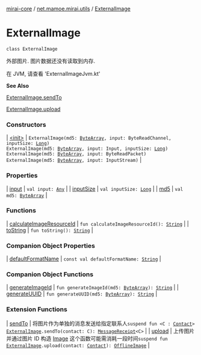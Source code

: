 [mirai-core](../../index.md) / [net.mamoe.mirai.utils](../index.md) / [ExternalImage](./index.md)

# ExternalImage

`class ExternalImage`

外部图片. 图片数据还没有读取到内存.

在 JVM, 请查看 'ExternalImageJvm.kt'

**See Also**

[ExternalImage.sendTo](../send-to.md)

[ExternalImage.upload](../upload.md)

### Constructors

| [&lt;init&gt;](-init-.md) | `ExternalImage(md5: `[`ByteArray`](https://kotlinlang.org/api/latest/jvm/stdlib/kotlin/-byte-array/index.html)`, input: ByteReadChannel, inputSize: `[`Long`](https://kotlinlang.org/api/latest/jvm/stdlib/kotlin/-long/index.html)`)`<br>`ExternalImage(md5: `[`ByteArray`](https://kotlinlang.org/api/latest/jvm/stdlib/kotlin/-byte-array/index.html)`, input: Input, inputSize: `[`Long`](https://kotlinlang.org/api/latest/jvm/stdlib/kotlin/-long/index.html)`)`<br>`ExternalImage(md5: `[`ByteArray`](https://kotlinlang.org/api/latest/jvm/stdlib/kotlin/-byte-array/index.html)`, input: ByteReadPacket)`<br>`ExternalImage(md5: `[`ByteArray`](https://kotlinlang.org/api/latest/jvm/stdlib/kotlin/-byte-array/index.html)`, input: InputStream)` |

### Properties

| [input](input.md) | `val input: `[`Any`](https://kotlinlang.org/api/latest/jvm/stdlib/kotlin/-any/index.html) |
| [inputSize](input-size.md) | `val inputSize: `[`Long`](https://kotlinlang.org/api/latest/jvm/stdlib/kotlin/-long/index.html) |
| [md5](md5.md) | `val md5: `[`ByteArray`](https://kotlinlang.org/api/latest/jvm/stdlib/kotlin/-byte-array/index.html) |

### Functions

| [calculateImageResourceId](calculate-image-resource-id.md) | `fun calculateImageResourceId(): `[`String`](https://kotlinlang.org/api/latest/jvm/stdlib/kotlin/-string/index.html) |
| [toString](to-string.md) | `fun toString(): `[`String`](https://kotlinlang.org/api/latest/jvm/stdlib/kotlin/-string/index.html) |

### Companion Object Properties

| [defaultFormatName](default-format-name.md) | `const val defaultFormatName: `[`String`](https://kotlinlang.org/api/latest/jvm/stdlib/kotlin/-string/index.html) |

### Companion Object Functions

| [generateImageId](generate-image-id.md) | `fun generateImageId(md5: `[`ByteArray`](https://kotlinlang.org/api/latest/jvm/stdlib/kotlin/-byte-array/index.html)`): `[`String`](https://kotlinlang.org/api/latest/jvm/stdlib/kotlin/-string/index.html) |
| [generateUUID](generate-u-u-i-d.md) | `fun generateUUID(md5: `[`ByteArray`](https://kotlinlang.org/api/latest/jvm/stdlib/kotlin/-byte-array/index.html)`): `[`String`](https://kotlinlang.org/api/latest/jvm/stdlib/kotlin/-string/index.html) |

### Extension Functions

| [sendTo](../send-to.md) | 将图片作为单独的消息发送给指定联系人`suspend fun <C : `[`Contact`](../../net.mamoe.mirai.contact/-contact/index.md)`> `[`ExternalImage`](./index.md)`.sendTo(contact: C): `[`MessageReceipt`](../../net.mamoe.mirai.message/-message-receipt/index.md)`<C>` |
| [upload](../upload.md) | 上传图片并通过图片 ID 构造 [Image](../../net.mamoe.mirai.message.data/-image/index.md) 这个函数可能需消耗一段时间`suspend fun `[`ExternalImage`](./index.md)`.upload(contact: `[`Contact`](../../net.mamoe.mirai.contact/-contact/index.md)`): `[`OfflineImage`](../../net.mamoe.mirai.message.data/-offline-image/index.md) |

